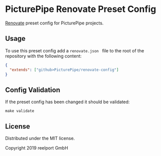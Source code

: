 # PicturePipe Renovate Preset Config

[Renovate](https://renovatebot.com/) preset config for PicturePipe projects.

## Usage

To use this preset config add a `renovate.json ` file to the root of the repository with the
following content:

```json
{
  "extends": ["github>PicturePipe/renovate-config"]
}
```

## Config Validation

If the preset config has been changed it should be validated:

```console
make validate
```

## License

Distributed under the MIT license.

Copyright 2019 reelport GmbH
